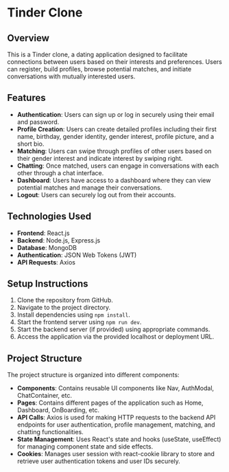 # Tinder Clone

## Overview

This is a Tinder clone, a dating application designed to facilitate connections between users based on their interests and preferences. Users can register, build profiles, browse potential matches, and initiate conversations with mutually interested users.

## Features

- **Authentication**: Users can sign up or log in securely using their email and password.
- **Profile Creation**: Users can create detailed profiles including their first name, birthday, gender identity, gender interest, profile picture, and a short bio.
- **Matching**: Users can swipe through profiles of other users based on their gender interest and indicate interest by swiping right.
- **Chatting**: Once matched, users can engage in conversations with each other through a chat interface.
- **Dashboard**: Users have access to a dashboard where they can view potential matches and manage their conversations.
- **Logout**: Users can securely log out from their accounts.

## Technologies Used

- **Frontend**: React.js
- **Backend**: Node.js, Express.js
- **Database**: MongoDB
- **Authentication**: JSON Web Tokens (JWT)
- **API Requests**: Axios

## Setup Instructions

1.  Clone the repository from GitHub.
2.  Navigate to the project directory.
3.  Install dependencies using `npm install`.
4.  Start the frontend server using `npm run dev`.
5.  Start the backend server (if provided) using appropriate commands.
6.  Access the application via the provided localhost or deployment URL.

## Project Structure

The project structure is organized into different components:

- **Components**: Contains reusable UI components like Nav, AuthModal, ChatContainer, etc.
- **Pages**: Contains different pages of the application such as Home, Dashboard, OnBoarding, etc.
- **API Calls**: Axios is used for making HTTP requests to the backend API endpoints for user authentication, profile management, matching, and chatting functionalities.
- **State Management**: Uses React's state and hooks (useState, useEffect) for managing component state and side effects.
- **Cookies**: Manages user session with react-cookie library to store and retrieve user authentication tokens and user IDs securely.
